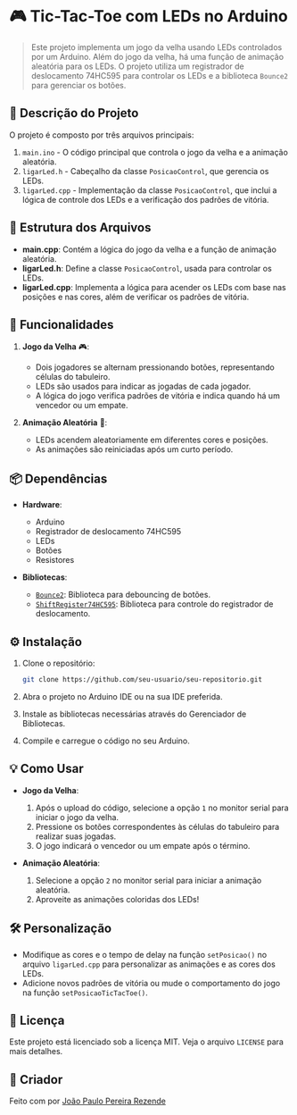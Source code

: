 # 🎮 Tic-Tac-Toe com LEDs no Arduino

> Este projeto implementa um jogo da velha usando LEDs controlados por um Arduino. Além do jogo da velha, há uma função de animação aleatória para os LEDs. O projeto utiliza um registrador de deslocamento 74HC595 para controlar os LEDs e a
> biblioteca `Bounce2` para gerenciar os botões.

## 📝 Descrição do Projeto

O projeto é composto por três arquivos principais:

1. `main.ino` - O código principal que controla o jogo da velha e a animação aleatória.
2. `ligarLed.h` - Cabeçalho da classe `PosicaoControl`, que gerencia os LEDs.
3. `ligarLed.cpp` - Implementação da classe `PosicaoControl`, que inclui a lógica de controle dos LEDs e a verificação dos padrões de vitória.

## 📂 Estrutura dos Arquivos

- **main.cpp**: Contém a lógica do jogo da velha e a função de animação aleatória.
- **ligarLed.h**: Define a classe `PosicaoControl`, usada para controlar os LEDs.
- **ligarLed.cpp**: Implementa a lógica para acender os LEDs com base nas posições e nas cores, além de verificar os padrões de vitória.

## 🚀 Funcionalidades

1. **Jogo da Velha** 🎮:
   - Dois jogadores se alternam pressionando botões, representando células do tabuleiro.
   - LEDs são usados para indicar as jogadas de cada jogador.
   - A lógica do jogo verifica padrões de vitória e indica quando há um vencedor ou um empate.

2. **Animação Aleatória** 🎨:
   - LEDs acendem aleatoriamente em diferentes cores e posições.
   - As animações são reiniciadas após um curto período.

## 📦 Dependências

- **Hardware**:
  - Arduino
  - Registrador de deslocamento 74HC595
  - LEDs
  - Botões
  - Resistores

- **Bibliotecas**:
  - [`Bounce2`](https://github.com/thomasfredericks/Bounce2): Biblioteca para debouncing de botões.
  - [`ShiftRegister74HC595`](https://github.com/Simsso/ShiftRegister74HC595): Biblioteca para controle do registrador de deslocamento.

## ⚙️ Instalação

1. Clone o repositório:
   
   ```bash
   git clone https://github.com/seu-usuario/seu-repositorio.git
   ```
3. Abra o projeto no Arduino IDE ou na sua IDE preferida.
4. Instale as bibliotecas necessárias através do Gerenciador de Bibliotecas.
5. Compile e carregue o código no seu Arduino.

## 💡 Como Usar

- **Jogo da Velha**:
    1. Após o upload do código, selecione a opção `1` no monitor serial para iniciar o jogo da velha.
    2. Pressione os botões correspondentes às células do tabuleiro para realizar suas jogadas.
    3. O jogo indicará o vencedor ou um empate após o término.

- **Animação Aleatória**:
    1. Selecione a opção `2` no monitor serial para iniciar a animação aleatória.
    2. Aproveite as animações coloridas dos LEDs!

## 🛠️ Personalização

- Modifique as cores e o tempo de delay na função `setPosicao()` no arquivo `ligarLed.cpp` para personalizar as animações e as cores dos LEDs.
- Adicione novos padrões de vitória ou mude o comportamento do jogo na função `setPosicaoTicTacToe()`.

## 📜 Licença

Este projeto está licenciado sob a licença MIT. Veja o arquivo `LICENSE` para mais detalhes.

## 📝 Criador

Feito com por [João Paulo Pereira Rezende](https://github.com/joaopaulopereirarezendesesi)
